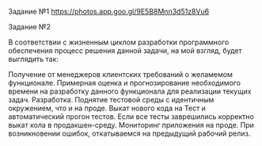 Задание №1
https://photos.app.goo.gl/9E5B8Mnn3d51z8Vu6


Задание №2

В соответствии с жизненным циклом разработки программного обеспечения
процесс решения данной задачи, на мой взгляд, будет выглядить так:

Получение от менеджеров клиентских требований о желамемом  функционале.
Примерная оценка и прогнозирование необходимого времени на разработку данного функционала для реализации текущих задач. 
Разработка. 
Поднятие тестовой среды с идентичным окружением, что и на проде. 
Выкат нового кода на Тест и автоматический прогон тестов.
Если все тесты заврешились корректно выкат кола в продакшен-среду.
Мониторинг приложения на проде. При возникновении ошибок, откатываемся на предыдущий рабочий релиз.
